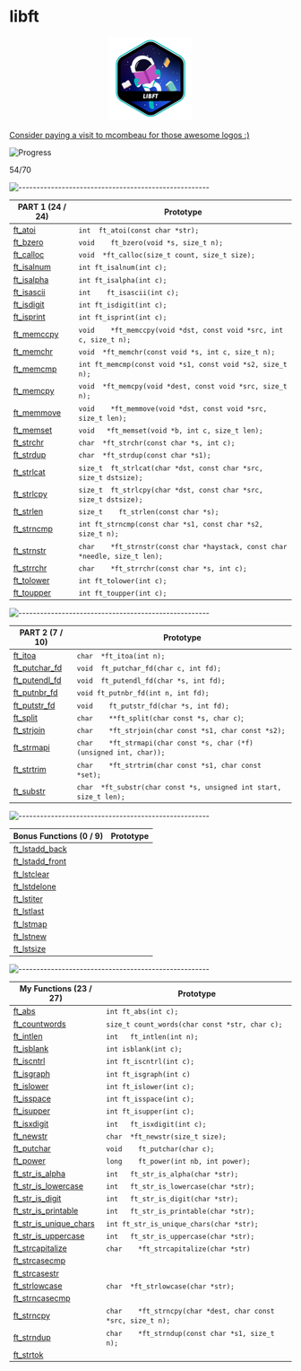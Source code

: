 # libft

<p align="center">
  <img src="https://github.com/mcombeau/mcombeau/blob/main/42_badges/libfte.png" />
</p>

[Consider paying a visit to mcombeau for those awesome logos :) ](https://github.com/mcombeau)

![Progress](https://progress-bar.dev/77/?scale=100&width=800&color=babaca&suffix=%)

54/70


![-----------------------------------------------------](https://raw.githubusercontent.com/andreasbm/readme/master/assets/lines/rainbow.png)


| PART 1 (24 / 24) | Prototype        |
|------------------|---------------------|
| [ft_atoi](srcs/ft_atoi.c) | `int	ft_atoi(const char *str);` |
|  [ft_bzero](srcs/ft_bzero.c)   | `void	ft_bzero(void *s, size_t n);` |
|   [ft_calloc](srcs/ft_calloc.c)  | `void	*ft_calloc(size_t count, size_t size);` |
|   [ft_isalnum](srcs/ft_isalnum.c)  | `int	ft_isalnum(int c);` |
|   [ft_isalpha](srcs/ft_isalpha.c)  | `int	ft_isalpha(int c);` |
|  [ft_isascii](srcs/ft_isascii.c)    | `int	ft_isascii(int c);` |
|    [ft_isdigit](srcs/ft_isdigit.c) | `int	ft_isdigit(int c);` |
|  [ft_isprint](srcs/ft_isprint.c)   | `int	ft_isprint(int c);` |
|   [ft_memccpy](srcs/ft_memccpy.c)  | `void	*ft_memccpy(void *dst, const void *src, int c, size_t n);` |
|  [ft_memchr](srcs/ft_memchr.c)   | `void	*ft_memchr(const void *s, int c, size_t n);` |
|  [ft_memcmp](srcs/ft_memcmp.c)   | `int ft_memcmp(const void *s1, const void *s2, size_t n);` |
|   [ft_memcpy](srcs/ft_memcpy.c)  | `void	*ft_memcpy(void *dest, const void *src, size_t n);` |
|  [ft_memmove](srcs/ft_memmove.c)   | `void	*ft_memmove(void *dst, const void *src, size_t len);` |
| [ft_memset](srcs/ft_memset.c)    |`void	*ft_memset(void *b, int c, size_t len);` |
|   [ft_strchr](srcs/ft_strchr.c)  | `char	*ft_strchr(const char *s, int c);` |
|   [ft_strdup](srcs/ft_strdup.c)  | `char	*ft_strdup(const char *s1);` |
|   [ft_strlcat](srcs/ft_strlcat.c)  | `size_t	ft_strlcat(char *dst, const char *src, size_t dstsize);` |
|   [ft_strlcpy](srcs/ft_strlcpy.c)  | `size_t	ft_strlcpy(char *dst, const char *src, size_t dstsize);` |
|  [ft_strlen](srcs/ft_strlen.c)   | `size_t	ft_strlen(const char *s);` |
|   [ft_strncmp](srcs/ft_strncmp.c)  | `int	ft_strncmp(const char *s1, const char *s2, size_t n);` |
|   [ft_strnstr](srcs/ft_strnstr.c)  | `char	*ft_strnstr(const char *haystack, const char *needle, size_t len);` |
|   [ft_strrchr](srcs/ft_strrchr.c)  | `char	*ft_strrchr(const char *s, int c);` |
|   [ft_tolower](srcs/ft_tolower.c)  | `int	ft_tolower(int c);` |
|   [ft_toupper](srcs/ft_toupper.c)  | `int	ft_toupper(int c);` |


![-----------------------------------------------------](https://raw.githubusercontent.com/andreasbm/readme/master/assets/lines/rainbow.png)


| PART 2 (7 / 10)    | Prototype        |
|------------------|---------------------|
|   [ft_itoa](srcs/ft_itoa.c)  | `char	*ft_itoa(int n);` |
|    [ft_putchar_fd](srcs/ft_putchar_fd.c) | `void	ft_putchar_fd(char c, int fd);` |
|   [ft_putendl_fd](srcs/ft_putendl_fd.c)  | `void	ft_putendl_fd(char *s, int fd);` |
|   [ft_putnbr_fd](srcs/ft_putnbr_fd.c) | `void	ft_putnbr_fd(int n, int fd);` |
|   [ft_putstr_fd](srcs/ft_putstr_fd.c)  | `void	ft_putstr_fd(char *s, int fd);` |
|   [ft_split](srcs/ft_split.c)  | `char	**ft_split(char const *s, char c)`; |
|   [ft_strjoin](srcs/ft_strjoin.c)  | `char	*ft_strjoin(char const *s1, char const *s2);` |
|    [ft_strmapi](srcs/ft_strmapi.c) | `char	*ft_strmapi(char const *s, char (*f)(unsigned int, char));` |
|   [ft_strtrim](srcs/ft_strtrim.c)  | `char	*ft_strtrim(char const *s1, char const *set);` |
|   [ft_substr](srcs/ft_substr.c)  | `char	*ft_substr(char const *s, unsigned int start, size_t len);` |


![-----------------------------------------------------](https://raw.githubusercontent.com/andreasbm/readme/master/assets/lines/rainbow.png)


| Bonus Functions (0 / 9)    | Prototype        |
|------------------|---------------------|
|   [ft_lstadd_back](srcs/ft_lstadd_back.c)  |  |
|   [ft_lstadd_front](srcs/ft_lstadd_front.c)  |  |
|   [ft_lstclear](srcs/ft_lstclear.c)  |  |
|   [ft_lstdelone](srcs/ft_lstdelone.c)  |  |
|   [ft_lstiter](srcs/ft_lstiter.c)  |  |
|   [ft_lstlast](srcs/ft_lstlast.c)  |  |
|   [ft_lstmap](srcs/ft_lstmap.c)  |  |
|   [ft_lstnew](srcs/ft_lstnew.c)  |  |
|   [ft_lstsize](srcs/ft_lstsize.c)  |  |


![-----------------------------------------------------](https://raw.githubusercontent.com/andreasbm/readme/master/assets/lines/rainbow.png)

| My Functions (23 / 27)    | Prototype        |
|------------------|---------------------|
|   [ft_abs](srcs/ft_abs.c)  | `int	ft_abs(int c);` |
|   [ft_countwords](srcs/ft_countwords.c)  | `size_t count_words(char const *str, char c);` |
|   [ft_intlen](srcs/ft_intlen.c)  | `int	ft_intlen(int n);` |
|   [ft_isblank](srcs/ft_isblank.c)  | `int	isblank(int c);` |
|   [ft_iscntrl](srcs/ft_iscntrl.c)  | `int	ft_iscntrl(int c);` |
|   [ft_isgraph](srcs/ft_isgraph.c)  | `int	ft_isgraph(int c)` |
|   [ft_islower](srcs/ft_islower.c)  | `int	ft_islower(int c);` |
|   [ft_isspace](srcs/ft_isspace.c)  | `int	ft_isspace(int c);` |
|   [ft_isupper](srcs/ft_isupper.c)  | `int	ft_isupper(int c);` |
|   [ft_isxdigit](srcs/ft_isxdigit.c)  | `int	ft_isxdigit(int c);` |
|   [ft_newstr](srcs/ft_newstr.c)  | `char	*ft_newstr(size_t size);` |
|   [ft_putchar](srcs/ft_putchar.c)  | `void	ft_putchar(char c);` |
|   [ft_power](srcs/ft_power.c)  | `long	ft_power(int nb, int power);` |
|   [ft_str_is_alpha](srcs/ft_str_is_alpha.c)  | `int	ft_str_is_alpha(char *str);` |
|   [ft_str_is_lowercase](srcs/ft_str_is_lowercase.c)  | `int	ft_str_is_lowercase(char *str);` |
|   [ft_str_is_digit](srcs/ft_str_is_digit.c)  | `int	ft_str_is_digit(char *str);` |
|   [ft_str_is_printable](srcs/ft_str_is_printable.c)  | `int	ft_str_is_printable(char *str);` |
|   [ft_str_is_unique_chars](srcs/ft_str_is_unique_chars.c)  | `int	ft_str_is_unique_chars(char *str);` |
|   [ft_str_is_uppercase](srcs/ft_str_is_uppercase.c)  | `int	ft_str_is_uppercase(char *str);` |
|   [ft_strcapitalize](srcs/ft_strcapitalize.c)  | `char	*ft_strcapitalize(char *str)` |
|   [ft_strcasecmp](srcs/ft_strcasecmp.c)  |  |
|   [ft_strcasestr](srcs/ft_strcasestr.c)  |  |
|   [ft_strlowcase](srcs/ft_strlowcase.c)  | `char	*ft_strlowcase(char *str);` |
|   [ft_strncasecmp](srcs/ft_strncasecmp.c)  |  |
|   [ft_strncpy](srcs/ft_strncpy.c)  | `char	*ft_strncpy(char *dest, char const *src, size_t n);` |
|   [ft_strndup](srcs/ft_strndup.c)  | `char	*ft_strndup(const char *s1, size_t n);` |
|   [ft_strtok](srcs/ft_strtok.c)  |  |
